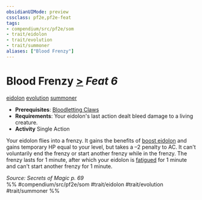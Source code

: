 ```yaml
---
obsidianUIMode: preview
cssclass: pf2e,pf2e-feat
tags:
- compendium/src/pf2e/som
- trait/eidolon
- trait/evolution
- trait/summoner
aliases: ["Blood Frenzy"]
---
```

# Blood Frenzy  [>](/rules/core-rulebook/chapter-9-playing-the-game.md#Actions "Single Action") *Feat 6*  
[eidolon](/rules/traits/eidolon-som.md)  [evolution](/rules/traits/evolution-som.md)  [summoner](/rules/traits/summoner-som.md)  

- **Prerequisites**: [Bloodletting Claws](/compendium/feats/bloodletting-claws-som.md)
- **Requirements**: Your eidolon's last action dealt bleed damage to a living creature.
- **Activity** Single Action

Your eidolon flies into a frenzy. It gains the benefits of [boost eidolon](/compendium/spells/boost-eidolon-som.md) and gains temporary HP equal to your level, but takes a –2 penalty to AC. It can't voluntarily end the frenzy or start another frenzy while in the frenzy. The frenzy lasts for 1 minute, after which your eidolon is [fatigued](/rules/conditions.md#Fatigued) for 1 minute and can't start another frenzy for 1 minute.

*Source: Secrets of Magic p. 69*  
%% #compendium/src/pf2e/som #trait/eidolon #trait/evolution #trait/summoner %%